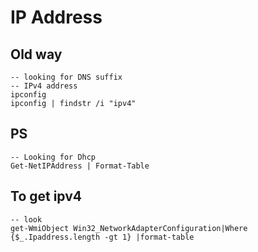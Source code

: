 # IP Address
## Old way

```
-- looking for DNS suffix
-- IPv4 address
ipconfig
ipconfig | findstr /i "ipv4"
```

## PS
```
-- Looking for Dhcp
Get-NetIPAddress | Format-Table
```

## To get ipv4
```
-- look
get-WmiObject Win32_NetworkAdapterConfiguration|Where {$_.Ipaddress.length -gt 1} |format-table
```